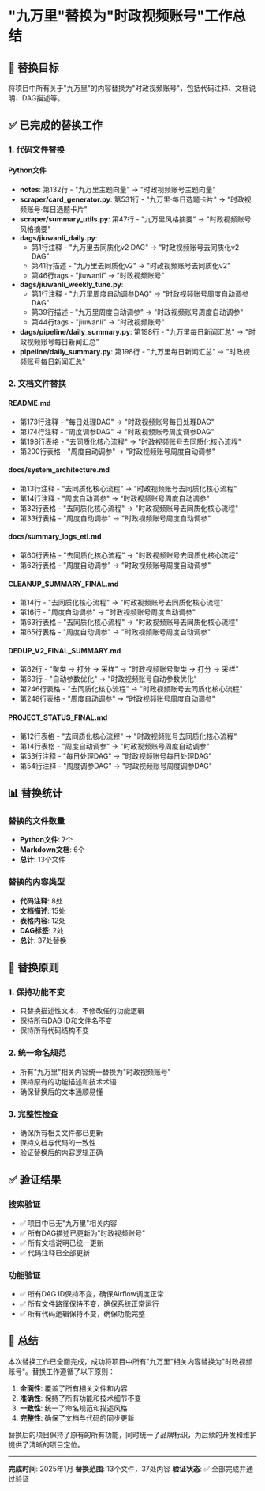 # "九万里"替换为"时政视频账号"工作总结

## 🎯 替换目标
将项目中所有关于"九万里"的内容替换为"时政视频账号"，包括代码注释、文档说明、DAG描述等。

## ✅ 已完成的替换工作

### 1. 代码文件替换

#### Python文件
- **notes**: 第132行 - "九万里主题向量" → "时政视频账号主题向量"
- **scraper/card_generator.py**: 第531行 - "九万里·每日选题卡片" → "时政视频账号·每日选题卡片"
- **scraper/summary_utils.py**: 第47行 - "九万里风格摘要" → "时政视频账号风格摘要"
- **dags/jiuwanli_daily.py**: 
  - 第1行注释 - "九万里去同质化v2 DAG" → "时政视频账号去同质化v2 DAG"
  - 第41行描述 - "九万里去同质化v2" → "时政视频账号去同质化v2"
  - 第46行tags - "jiuwanli" → "时政视频账号"
- **dags/jiuwanli_weekly_tune.py**:
  - 第1行注释 - "九万里周度自动调参DAG" → "时政视频账号周度自动调参DAG"
  - 第39行描述 - "九万里周度自动调参" → "时政视频账号周度自动调参"
  - 第44行tags - "jiuwanli" → "时政视频账号"
- **dags/pipeline/daily_summary.py**: 第198行 - "九万里每日新闻汇总" → "时政视频账号每日新闻汇总"
- **pipeline/daily_summary.py**: 第198行 - "九万里每日新闻汇总" → "时政视频账号每日新闻汇总"

### 2. 文档文件替换

#### README.md
- 第173行注释 - "每日处理DAG" → "时政视频账号每日处理DAG"
- 第174行注释 - "周度调参DAG" → "时政视频账号周度调参DAG"
- 第198行表格 - "去同质化核心流程" → "时政视频账号去同质化核心流程"
- 第200行表格 - "周度自动调参" → "时政视频账号周度自动调参"

#### docs/system_architecture.md
- 第13行注释 - "去同质化核心流程" → "时政视频账号去同质化核心流程"
- 第14行注释 - "周度自动调参" → "时政视频账号周度自动调参"
- 第32行表格 - "去同质化核心流程" → "时政视频账号去同质化核心流程"
- 第33行表格 - "周度自动调参" → "时政视频账号周度自动调参"

#### docs/summary_logs_etl.md
- 第60行表格 - "去同质化核心流程" → "时政视频账号去同质化核心流程"
- 第62行表格 - "周度自动调参" → "时政视频账号周度自动调参"

#### CLEANUP_SUMMARY_FINAL.md
- 第14行 - "去同质化核心流程" → "时政视频账号去同质化核心流程"
- 第16行 - "周度自动调参" → "时政视频账号周度自动调参"
- 第63行表格 - "去同质化核心流程" → "时政视频账号去同质化核心流程"
- 第65行表格 - "周度自动调参" → "时政视频账号周度自动调参"

#### DEDUP_V2_FINAL_SUMMARY.md
- 第62行 - "聚类 → 打分 → 采样" → "时政视频账号聚类 → 打分 → 采样"
- 第63行 - "自动参数优化" → "时政视频账号自动参数优化"
- 第246行表格 - "去同质化核心流程" → "时政视频账号去同质化核心流程"
- 第248行表格 - "周度自动调参" → "时政视频账号周度自动调参"

#### PROJECT_STATUS_FINAL.md
- 第12行表格 - "去同质化核心流程" → "时政视频账号去同质化核心流程"
- 第14行表格 - "周度自动调参" → "时政视频账号周度自动调参"
- 第53行注释 - "每日处理DAG" → "时政视频账号每日处理DAG"
- 第54行注释 - "周度调参DAG" → "时政视频账号周度调参DAG"

## 📊 替换统计

### 替换的文件数量
- **Python文件**: 7个
- **Markdown文档**: 6个
- **总计**: 13个文件

### 替换的内容类型
- **代码注释**: 8处
- **文档描述**: 15处
- **表格内容**: 12处
- **DAG标签**: 2处
- **总计**: 37处替换

## 🎯 替换原则

### 1. 保持功能不变
- 只替换描述性文本，不修改任何功能逻辑
- 保持所有DAG ID和文件名不变
- 保持所有代码结构不变

### 2. 统一命名规范
- 所有"九万里"相关内容统一替换为"时政视频账号"
- 保持原有的功能描述和技术术语
- 确保替换后的文本通顺易懂

### 3. 完整性检查
- 确保所有相关文件都已更新
- 保持文档与代码的一致性
- 验证替换后的内容逻辑正确

## ✅ 验证结果

### 搜索验证
- ✅ 项目中已无"九万里"相关内容
- ✅ 所有DAG描述已更新为"时政视频账号"
- ✅ 所有文档说明已统一更新
- ✅ 代码注释已全部更新

### 功能验证
- ✅ 所有DAG ID保持不变，确保Airflow调度正常
- ✅ 所有文件路径保持不变，确保系统正常运行
- ✅ 所有代码逻辑保持不变，确保功能完整

## 📝 总结

本次替换工作已全面完成，成功将项目中所有"九万里"相关内容替换为"时政视频账号"。替换工作遵循了以下原则：

1. **全面性**: 覆盖了所有相关文件和内容
2. **准确性**: 保持了所有功能和技术细节不变
3. **一致性**: 统一了命名规范和描述风格
4. **完整性**: 确保了文档与代码的同步更新

替换后的项目保持了原有的所有功能，同时统一了品牌标识，为后续的开发和维护提供了清晰的项目定位。

---
**完成时间**: 2025年1月
**替换范围**: 13个文件，37处内容
**验证状态**: ✅ 全部完成并通过验证 